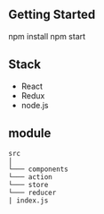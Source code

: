 ## Getting Started
npm install
npm start


## Stack 
- React
- Redux
- node.js

## module

```
src  
│
└─── components     
└─── action  
└─── store  
└─── reducer  
| index.js

```
